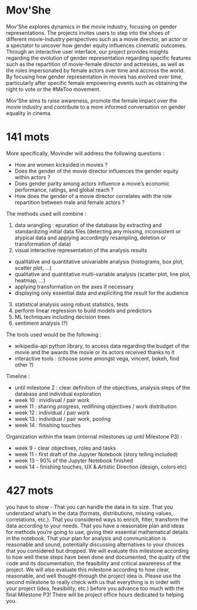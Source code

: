 # Mov'She

Mov'She explores dynamics in the movie industry, focusing on gender representations. The projects invites users to step into the shoes of different movie-industry perspectives such as a movie director, an actor or a spectator to uncover how gender equity influences cinematic outcomes. Through an interactive user interface, our project provides insights regarding the evolution of gender representation regarding specific features such as the repartition of movie-female director and actresses, as well as the roles impersonated by female actors over time and accross the world. By focusing how gender representation in movies has evolved over time, particularly after specific female empowering events such as obtaining the right to vote or the #MeToo movement.

Mov'She aims to raise awareness, promote the female impact over the movie industry and contribute to a more informed conversation on gender equality in cinema.
# 141 mots

More specifically, Movinder will address the following questions :
* How are women kicksided in movies ?
* Does the gender of the movie director influences the gender equity within actors ?
* Does gender parity among actors influence a movie’s economic performance, ratings, and global reach ?
* How does the gender of a movie director correlates with the role repartition between male and female actors ?

The methods used will combine :
1. data wrangling : epuration of the database by extracting and standardizing initial data files (detecting any missing, inconsistent or atypical data and applying accordingly resampling, deletion or transformation of data)
2. visual interactive representation of the analysis results
* qualitative and quantitative univariable analysis (histograms, box plot, scatter plot, ...)
* qualitative and quantitative multi-variable analysis (scatter plot, line plot, heatmap, ...)
* applying transformation on the axes if necessary
* displaying only essential data and expliciting the result for the audience
3. statistical analysis using robust statistics, tests
4. perform linear regression to build models and predictors
5. ML techniques including decision trees
6. sentiment analysis (?)

The tools used would be the following :
* wikipedia-api python library, to access data regarding the budget of the movie and the awards the movie or its actors received thanks to it
* interactive tools : (choose some amongst vega, vincent, bokeh, find other ?)

Timeline :
* until milestone 2 : clear definition of the objectives, analysis steps of the database and individual exploration
* week 10 : invidivual / pair work
* week 11 : sharing progress, redifining objectives / work distribution
* week 12 : individual / pair work
* week 13 : individual / pair work, pooling
* week 14 : finishing touches

Organization within the team (internal milestones up until Milestone P3) :
* week 9 - clear objectives, roles and tasks
* week 11 - first draft of the Jupyter Notebook (story telling included)
* week 13 - 90% of the Jupyter Notebook finished
* week 14 - finishing touches, UX & Artistic Direction (design, colors etc)

# 427 mots

you have to show -
That you can handle the data in its size.
That you understand what’s in the data (formats, distributions, missing values, correlations, etc.).
That you considered ways to enrich, filter, transform the data according to your needs.
That you have a reasonable plan and ideas for methods you’re going to use, giving their essential mathematical details in the notebook.
That your plan for analysis and communication is reasonable and sound, potentially discussing alternatives to your choices that you considered but dropped.
We will evaluate this milestone according to how well these steps have been done and documented, the quality of the code and its documentation, the feasibility and critical awareness of the project. We will also evaluate this milestone according to how clear, reasonable, and well thought-through the project idea is. Please use the second milestone to really check with us that everything is in order with your project (idea, feasibility, etc.) before you advance too much with the final Milestone P3! There will be project office hours dedicated to helping you.
